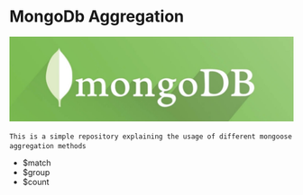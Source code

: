 # MongoDb Aggregation

!["Mongoose Aggregation"](mongodb.jpeg)

`This is a simple repository explaining the usage of different mongoose aggregation methods`

- \$match
- \$group
- \$count
